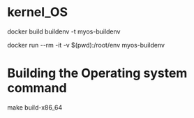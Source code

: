 # kernel_OS

docker build buildenv -t myos-buildenv

docker run --rm -it -v $(pwd):/root/env myos-buildenv

# Building the Operating system command

make build-x86_64
